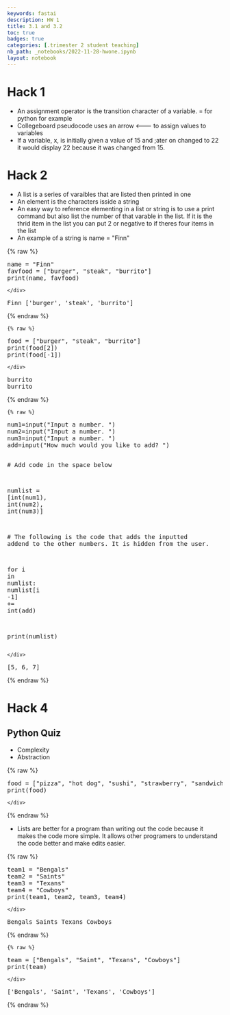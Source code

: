 ```yaml
---
keywords: fastai
description: HW 1
title: 3.1 and 3.2
toc: true
badges: true
categories: [.trimester 2 student teaching]
nb_path: _notebooks/2022-11-28-hwone.ipynb
layout: notebook
---
```


<!--
#################################################
### THIS FILE WAS AUTOGENERATED! DO NOT EDIT! ###
#################################################
# file to edit: _notebooks/2022-11-28-hwone.ipynb
-->

<div class="container" id="notebook-container">
        
<div class="cell border-box-sizing text_cell rendered"><div class="inner_cell">
<div class="text_cell_render border-box-sizing rendered_html">
<h1 id="Hack-1">Hack 1<a class="anchor-link" href="#Hack-1"> </a></h1><ul>
<li>An assignment operator is the transition character of a variable. = for python for example</li>
<li>Collegeboard pseudocode uses an arrow &lt;--- to assign values to variables</li>
<li>If a variable, x, is initially given a value of 15 and ;ater on changed to 22 it would display 22 because it was changed from 15.</li>
</ul>

</div>
</div>
</div>
<div class="cell border-box-sizing text_cell rendered"><div class="inner_cell">
<div class="text_cell_render border-box-sizing rendered_html">
<h1 id="Hack-2">Hack 2<a class="anchor-link" href="#Hack-2"> </a></h1><ul>
<li>A list is a series of varaibles that are listed then printed in one</li>
<li>An element is the characters isside a string</li>
<li>An easy way to reference elementing in a list or string is to use a print command but also list the number of that varable in the list. If it is the thrid item in the list you can put 2 or negative to if theres four items in the list</li>
<li>An example of a string is name = "Finn"</li>
</ul>

</div>
</div>
</div>
    {% raw %}
    
<div class="cell border-box-sizing code_cell rendered">
<div class="input">

<div class="inner_cell">
    <div class="input_area">
<div class=" highlight hl-ipython3"><pre><span></span><span class="n">name</span> <span class="o">=</span> <span class="s2">&quot;Finn&quot;</span>
<span class="n">favfood</span> <span class="o">=</span> <span class="p">[</span><span class="s2">&quot;burger&quot;</span><span class="p">,</span> <span class="s2">&quot;steak&quot;</span><span class="p">,</span> <span class="s2">&quot;burrito&quot;</span><span class="p">]</span>
<span class="nb">print</span><span class="p">(</span><span class="n">name</span><span class="p">,</span> <span class="n">favfood</span><span class="p">)</span>
</pre></div>

    </div>
</div>
</div>

<div class="output_wrapper">
<div class="output">

<div class="output_area">

<div class="output_subarea output_stream output_stdout output_text">
<pre>Finn [&#39;burger&#39;, &#39;steak&#39;, &#39;burrito&#39;]
</pre>
</div>
</div>

</div>
</div>

</div>
    {% endraw %}

    {% raw %}
    
<div class="cell border-box-sizing code_cell rendered">
<div class="input">

<div class="inner_cell">
    <div class="input_area">
<div class=" highlight hl-ipython3"><pre><span></span><span class="n">food</span> <span class="o">=</span> <span class="p">[</span><span class="s2">&quot;burger&quot;</span><span class="p">,</span> <span class="s2">&quot;steak&quot;</span><span class="p">,</span> <span class="s2">&quot;burrito&quot;</span><span class="p">]</span>
<span class="nb">print</span><span class="p">(</span><span class="n">food</span><span class="p">[</span><span class="mi">2</span><span class="p">])</span>
<span class="nb">print</span><span class="p">(</span><span class="n">food</span><span class="p">[</span><span class="o">-</span><span class="mi">1</span><span class="p">])</span>
</pre></div>

    </div>
</div>
</div>

<div class="output_wrapper">
<div class="output">

<div class="output_area">

<div class="output_subarea output_stream output_stdout output_text">
<pre>burrito
burrito
</pre>
</div>
</div>

</div>
</div>

</div>
    {% endraw %}

    {% raw %}
    
<div class="cell border-box-sizing code_cell rendered">
<div class="input">

<div class="inner_cell">
    <div class="input_area">
<div class=" highlight hl-ipython3"><pre><span></span><span class="n">num1</span><span class="o">=</span><span class="nb">input</span><span class="p">(</span><span class="s2">&quot;Input a number. &quot;</span><span class="p">)</span>
<span class="n">num2</span><span class="o">=</span><span class="nb">input</span><span class="p">(</span><span class="s2">&quot;Input a number. &quot;</span><span class="p">)</span>
<span class="n">num3</span><span class="o">=</span><span class="nb">input</span><span class="p">(</span><span class="s2">&quot;Input a number. &quot;</span><span class="p">)</span>
<span class="n">add</span><span class="o">=</span><span class="nb">input</span><span class="p">(</span><span class="s2">&quot;How much would you like to add? &quot;</span><span class="p">)</span>

<span class="c1"># Add code in the space below</span>

<span class="n">numlist</span> <span class="o">=</span> <span class="p">[</span><span class="nb">int</span><span class="p">(</span><span class="n">num1</span><span class="p">),</span> <span class="nb">int</span><span class="p">(</span><span class="n">num2</span><span class="p">),</span> <span class="nb">int</span><span class="p">(</span><span class="n">num3</span><span class="p">)]</span>

<span class="c1"># The following is the code that adds the inputted addend to the other numbers. It is hidden from the user.</span>

<span class="k">for</span> <span class="n">i</span> <span class="ow">in</span> <span class="n">numlist</span><span class="p">:</span>
    <span class="n">numlist</span><span class="p">[</span><span class="n">i</span> <span class="o">-</span><span class="mi">1</span><span class="p">]</span> <span class="o">+=</span> <span class="nb">int</span><span class="p">(</span><span class="n">add</span><span class="p">)</span>

<span class="nb">print</span><span class="p">(</span><span class="n">numlist</span><span class="p">)</span>
</pre></div>

    </div>
</div>
</div>

<div class="output_wrapper">
<div class="output">

<div class="output_area">

<div class="output_subarea output_stream output_stdout output_text">
<pre>[5, 6, 7]
</pre>
</div>
</div>

</div>
</div>

</div>
    {% endraw %}

<div class="cell border-box-sizing text_cell rendered"><div class="inner_cell">
<div class="text_cell_render border-box-sizing rendered_html">
<h1 id="Hack-4">Hack 4<a class="anchor-link" href="#Hack-4"> </a></h1><h2 id="Python-Quiz">Python Quiz<a class="anchor-link" href="#Python-Quiz"> </a></h2><ul>
<li>Complexity</li>
<li>Abstraction</li>
</ul>

</div>
</div>
</div>
    {% raw %}
    
<div class="cell border-box-sizing code_cell rendered">
<div class="input">

<div class="inner_cell">
    <div class="input_area">
<div class=" highlight hl-ipython3"><pre><span></span><span class="n">food</span> <span class="o">=</span> <span class="p">[</span><span class="s2">&quot;pizza&quot;</span><span class="p">,</span> <span class="s2">&quot;hot dog&quot;</span><span class="p">,</span> <span class="s2">&quot;sushi&quot;</span><span class="p">,</span> <span class="s2">&quot;strawberry&quot;</span><span class="p">,</span> <span class="s2">&quot;sandwich&quot;</span><span class="p">]</span>
<span class="nb">print</span><span class="p">(</span><span class="n">food</span><span class="p">)</span>
</pre></div>

    </div>
</div>
</div>

</div>
    {% endraw %}

<div class="cell border-box-sizing text_cell rendered"><div class="inner_cell">
<div class="text_cell_render border-box-sizing rendered_html">
<ul>
<li>Lists are better for a program than writing out the code because it makes the code more simple. It allows other programers to understand the code better and make edits easier.</li>
</ul>

</div>
</div>
</div>
    {% raw %}
    
<div class="cell border-box-sizing code_cell rendered">
<div class="input">

<div class="inner_cell">
    <div class="input_area">
<div class=" highlight hl-ipython3"><pre><span></span><span class="n">team1</span> <span class="o">=</span> <span class="s2">&quot;Bengals&quot;</span>
<span class="n">team2</span> <span class="o">=</span> <span class="s2">&quot;Saints&quot;</span>
<span class="n">team3</span> <span class="o">=</span> <span class="s2">&quot;Texans&quot;</span>
<span class="n">team4</span> <span class="o">=</span> <span class="s2">&quot;Cowboys&quot;</span>
<span class="nb">print</span><span class="p">(</span><span class="n">team1</span><span class="p">,</span> <span class="n">team2</span><span class="p">,</span> <span class="n">team3</span><span class="p">,</span> <span class="n">team4</span><span class="p">)</span>
</pre></div>

    </div>
</div>
</div>

<div class="output_wrapper">
<div class="output">

<div class="output_area">

<div class="output_subarea output_stream output_stdout output_text">
<pre>Bengals Saints Texans Cowboys
</pre>
</div>
</div>

</div>
</div>

</div>
    {% endraw %}

    {% raw %}
    
<div class="cell border-box-sizing code_cell rendered">
<div class="input">

<div class="inner_cell">
    <div class="input_area">
<div class=" highlight hl-ipython3"><pre><span></span><span class="n">team</span> <span class="o">=</span> <span class="p">[</span><span class="s2">&quot;Bengals&quot;</span><span class="p">,</span> <span class="s2">&quot;Saint&quot;</span><span class="p">,</span> <span class="s2">&quot;Texans&quot;</span><span class="p">,</span> <span class="s2">&quot;Cowboys&quot;</span><span class="p">]</span>
<span class="nb">print</span><span class="p">(</span><span class="n">team</span><span class="p">)</span>
</pre></div>

    </div>
</div>
</div>

<div class="output_wrapper">
<div class="output">

<div class="output_area">

<div class="output_subarea output_stream output_stdout output_text">
<pre>[&#39;Bengals&#39;, &#39;Saint&#39;, &#39;Texans&#39;, &#39;Cowboys&#39;]
</pre>
</div>
</div>

</div>
</div>

</div>
    {% endraw %}

</div>
 

